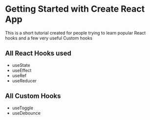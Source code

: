 # Getting Started with Create React App

This is a short tutorial created for people trying to learn popular React hooks and a few very useful Custom hooks

## All React Hooks used
* useState
* useEffect
* useRef
* useReducer

## All Custom Hooks
* useToggle
* useDebounce
